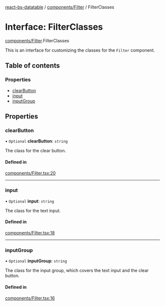 [react-bs-datatable](../README.md) / [components/Filter](../modules/components_Filter.md) / FilterClasses

# Interface: FilterClasses

[components/Filter](../modules/components_Filter.md).FilterClasses

This is an interface for customizing the classes for
the `Filter` component.

## Table of contents

### Properties

- [clearButton](components_Filter.FilterClasses.md#clearbutton)
- [input](components_Filter.FilterClasses.md#input)
- [inputGroup](components_Filter.FilterClasses.md#inputgroup)

## Properties

### clearButton

• `Optional` **clearButton**: `string`

The class for the clear button.

#### Defined in

[components/Filter.tsx:20](https://github.com/imballinst/react-bs-datatable/blob/cc33b67/src/components/Filter.tsx#L20)

___

### input

• `Optional` **input**: `string`

The class for the text input.

#### Defined in

[components/Filter.tsx:18](https://github.com/imballinst/react-bs-datatable/blob/cc33b67/src/components/Filter.tsx#L18)

___

### inputGroup

• `Optional` **inputGroup**: `string`

The class for the input group, which covers the
text input and the clear button.

#### Defined in

[components/Filter.tsx:16](https://github.com/imballinst/react-bs-datatable/blob/cc33b67/src/components/Filter.tsx#L16)

